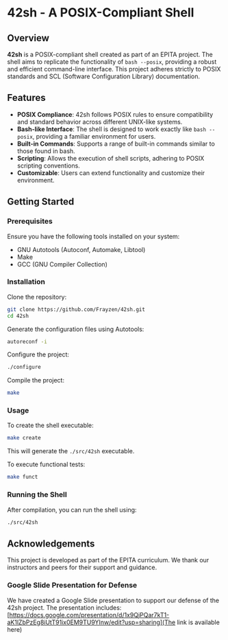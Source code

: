 # 42sh - A POSIX-Compliant Shell

## Overview
**42sh** is a POSIX-compliant shell created as part of an EPITA project. The shell aims to replicate the functionality of `bash --posix`, providing a robust and efficient command-line interface. This project adheres strictly to POSIX standards and SCL (Software Configuration Library) documentation.

## Features
- **POSIX Compliance**: 42sh follows POSIX rules to ensure compatibility and standard behavior across different UNIX-like systems.
- **Bash-like Interface**: The shell is designed to work exactly like `bash --posix`, providing a familiar environment for users.
- **Built-in Commands**: Supports a range of built-in commands similar to those found in bash.
- **Scripting**: Allows the execution of shell scripts, adhering to POSIX scripting conventions.
- **Customizable**: Users can extend functionality and customize their environment.

## Getting Started

### Prerequisites
Ensure you have the following tools installed on your system:
- GNU Autotools (Autoconf, Automake, Libtool)
- Make
- GCC (GNU Compiler Collection)

### Installation

Clone the repository:
```sh
git clone https://github.com/Frayzen/42sh.git
cd 42sh
```

Generate the configuration files using Autotools:
```sh
autoreconf -i
```

Configure the project:
```sh
./configure
```

Compile the project:
```sh
make
```

### Usage

To create the shell executable:
```sh
make create
```

This will generate the `./src/42sh` executable.

To execute functional tests:
```sh
make funct
```

### Running the Shell

After compilation, you can run the shell using:
```sh
./src/42sh
```

## Acknowledgements

This project is developed as part of the EPITA curriculum. We thank our instructors and peers for their support and guidance.

### Google Slide Presentation for Defense
We have created a Google Slide presentation to support our defense of the 42sh project. The presentation includes:
[https://docs.google.com/presentation/d/1x9QjPQar7kT1-aK1lZbPzEg8iUtT91ix0EM9TU9YInw/edit?usp=sharing](The link is available here)

